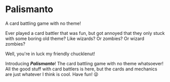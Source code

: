 # Palismanto
A card battling game with no theme!

Ever played a card battler that was fun, but got annoyed that they only stuck with some boring old theme? Like wizards? Or zombies? Or wizard zombies?

Well, you're in luck my friendly chucklenut!

Introducing **_Palismanto_**! The card battling game with no theme whatsoever! All the good stuff with card battlers is here, but the cards and mechanics are just whatever I think is cool. Have fun! 😜